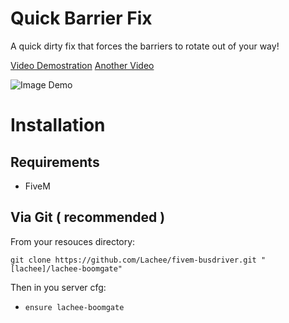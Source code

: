 # Quick Barrier Fix
A quick dirty fix that forces the barriers to rotate out of your way!

[Video Demostration](https://i.lu.je/2021/4X8hmsAYGz.mp4) [Another Video](https://i.lu.je/2021/78ALUQtx3i.mp4)

![Image Demo](https://i.lu.je/2021/FiveM_GTAProcess_2xNBRB5eoR.png)

# Installation
## Requirements
- FiveM

## Via Git ( recommended )
From your resouces directory:
```
git clone https://github.com/Lachee/fivem-busdriver.git "[lachee]/lachee-boomgate"
```

Then in you server cfg:
- `ensure lachee-boomgate`

